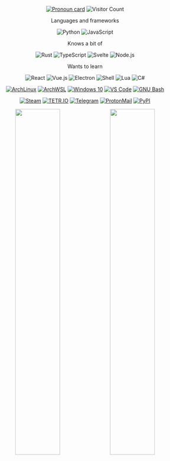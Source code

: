 <div align="center">
  
[![Pronoun card](https://img.shields.io/badge/Pronoun_card-she%2Fher-F78DA7?Style=flat)](https://en.pronouns.page/@gener1c)
![Visitor Count](https://visitor-badge.glitch.me/badge?page_id=g3ner1c.g3ner1c)
  
Languages and frameworks
  
  ![Python](https://img.shields.io/badge/Python-FFD43B?style=for-the-badge&logo=python&logoColor=blue)
  ![JavaScript](https://img.shields.io/badge/JavaScript-323330?style=for-the-badge&logo=javascript&logoColor=F7DF1)
  
Knows a bit of
  
  ![Rust](https://img.shields.io/badge/Rust-black?style=for-the-badge&logo=rust&logoColor=#E57324)
  ![TypeScript](https://img.shields.io/badge/TypeScript-007ACC?style=for-the-badge&logo=typescript&logoColor=white)
  ![Svelte](https://img.shields.io/badge/Svelte-4A4A55?style=for-the-badge&logo=svelte&logoColor=FF3E00)
  ![Node.js](https://img.shields.io/badge/Node.js-339933?style=for-the-badge&logo=nodedotjs&logoColor=white)
 
Wants to learn
  
  ![React](https://img.shields.io/badge/React-20232A?style=for-the-badge&logo=react&logoColor=61DAFB)
  ![Vue.js](https://img.shields.io/badge/Vue.js-35495E?style=for-the-badge&logo=vuedotjs&logoColor=4FC08D)
  ![Electron](https://img.shields.io/badge/Electron-2B2E3A?style=for-the-badge&logo=electron&logoColor=9FEAF9)
  ![Shell](https://img.shields.io/badge/Shell_Script-121011?style=for-the-badge&logo=gnu-bash&logoColor=white)
  ![Lua](https://img.shields.io/badge/Lua-2C2D72?style=for-the-badge&logo=lua&logoColor=white)
  ![C#](https://img.shields.io/badge/C%23-239120?style=for-the-badge&logo=c-sharp&logoColor=white)
  
[![ArchLinux](https://img.shields.io/badge/OS-ArchLinux-blue?style=flat&logo=arch-linux)](https://archlinux.org)
[![ArchWSL](https://img.shields.io/badge/OS-ArchWSL-blue?style=flat&logo=arch-linux)](https://github.com/yuk7/ArchWSL)
[![Windows 10](https://img.shields.io/badge/OS-Windows_10-blue?style=flat&logo=windows)](https://www.microsoft.com)
[![VS Code](https://img.shields.io/badge/IDE-VS_Code-blue?style=flat&logo=visualstudiocode)](https://code.visualstudio.com/)
[![GNU Bash](https://img.shields.io/badge/Shell-GNU_Bash-4EAA25?style=flat&logo=GNU%20Bash&logoColor=white)](https://www.gnu.org/software/bash/)


[![Steam](https://img.shields.io/badge/Steam-000000?style=flat&logo=steam&logoColor=white)](https://steamcommunity.com/profiles/76561198849263860)
[![TETR.IO](https://img.shields.io/badge/TETR.IO-GENER1C-blueviolet?style=flat)](https://ch.tetr.io/u/gener1c)
[![Telegram](https://img.shields.io/badge/Telegram-gener1c-blue?style=flat&logo=telegram)](https://t.me/gener1c)
[![ProtonMail](https://img.shields.io/badge/ProtonMail-g3ner1c--sky-8B89CC?style=flat&logo=protonmail&logoColor=white)](mailto:g3ner1c-sky@pm.me)
[![PyPI](https://img.shields.io/badge/PyPI-g3ner1c-3775A9?style=flat&logo=pypi&logoColor=white)](https://pypi.org/user/g3ner1c/)


<img style="float: left; width: 49%" src="https://github-readme-stats.vercel.app/api?username=g3ner1c&count_private=true&show_icons=true&theme=dracula" />
<img style="float: right; width: 49%" src="https://github-readme-streak-stats.herokuapp.com?user=g3ner1c&theme=dracula" />

</div>
